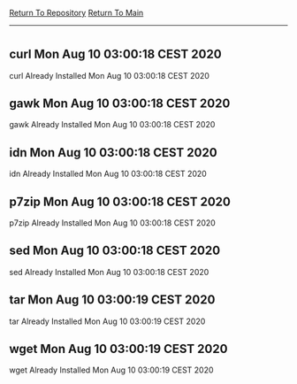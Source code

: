 [Return To Repository](https://github.com/bast69/piholeparser/)
[Return To Main](https://github.com/bast69/piholeparser/blob/master/RecentRunLogs/Mainlog.md)
____________________________________
# 
## curl Mon Aug 10 03:00:18 CEST 2020
curl Already Installed Mon Aug 10 03:00:18 CEST 2020
## gawk Mon Aug 10 03:00:18 CEST 2020
gawk Already Installed Mon Aug 10 03:00:18 CEST 2020
## idn Mon Aug 10 03:00:18 CEST 2020
idn Already Installed Mon Aug 10 03:00:18 CEST 2020
## p7zip Mon Aug 10 03:00:18 CEST 2020
p7zip Already Installed Mon Aug 10 03:00:18 CEST 2020
## sed Mon Aug 10 03:00:18 CEST 2020
sed Already Installed Mon Aug 10 03:00:18 CEST 2020
## tar Mon Aug 10 03:00:19 CEST 2020
tar Already Installed Mon Aug 10 03:00:19 CEST 2020
## wget Mon Aug 10 03:00:19 CEST 2020
wget Already Installed Mon Aug 10 03:00:19 CEST 2020

